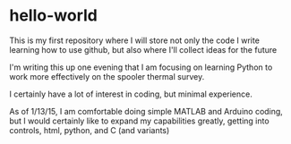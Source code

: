 # hello-world
This is my first repository where I will store not only the code I write learning how to use github, but also where I'll collect ideas for the future

I'm writing this up one evening that I am focusing on learning Python to work more effectively on the spooler thermal survey.

I certainly have a lot of interest in coding, but minimal experience.

As of 1/13/15, I am comfortable doing simple MATLAB and Arduino coding, but I would certainly like to expand my capabilities greatly, getting into controls, html, python, and C (and variants)

